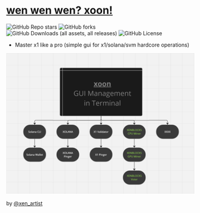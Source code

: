 




# [wen wen wen? xoon!](https://github.com/xenartist/xoon)

![GitHub Repo stars](https://img.shields.io/github/stars/xenartist/xoon?style=flat) ![GitHub forks](https://img.shields.io/github/forks/xenartist/xoon?style=flat) ![GitHub Downloads (all assets, all releases)](https://img.shields.io/github/downloads/xenartist/xoon/total?style=flat) ![GitHub License](https://img.shields.io/github/license/xenartist/xoon?style=flat)

* Master x1 like a pro (simple gui for x1/solana/svm hardcore operations)

![](img/xoon-flowchart.png)



by [@xen_artist](https://x.com/xen_artist)

